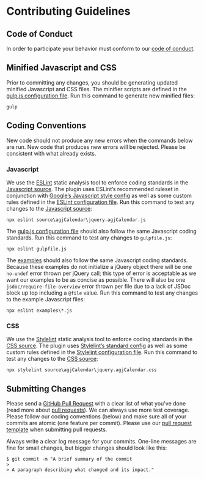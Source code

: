 # Contributing Guidelines

## Code of Conduct

In order to participate your behavior must conform to our [code of conduct](https://github.com/andrewgjohnson/agjCalendar/blob/master/CODE_OF_CONDUCT.md).

## Minified Javascript and CSS

Prior to committing any changes, you should be generating updated minified Javascript and CSS files. The minifier scripts are defined in the [gulp.js configuration file](https://github.com/andrewgjohnson/agjCalendar/blob/master/gulpfile.js). Run this command to generate new minified files:

    gulp

## Coding Conventions

New code should not produce any new errors when the commands below are run. New code that produces new errors will be rejected. Please be consistent with what already exists.

### Javascript

We use the [ESLint](https://eslint.org/) static analysis tool to enforce coding standards in the [Javascript source](https://agjcalendar.agjjquery.org/source/javascript/). The plugin uses ESLint’s recommended ruleset in conjunction with [Google’s Javascript style config](https://www.npmjs.com/package/eslint-config-google) as well as some custom rules defined in the [ESLint configuration file](https://github.com/andrewgjohnson/agjCalendar/blob/master/.eslintrc.yml). Run this command to test any changes to the [Javascript source](https://agjcalendar.agjjquery.org/source/javascript/):

    npx eslint source\agjCalendar\jquery.agjCalendar.js

The [gulp.js configuration file](https://github.com/andrewgjohnson/agjCalendar/blob/master/gulpfile.js) should also follow the same Javascript coding standards. Run this command to test any changes to `gulpfile.js`:

    npx eslint gulpfile.js

The [examples](https://github.com/andrewgjohnson/agjCalendar/blob/master/examples) should also follow the same Javascript coding standards. Because these examples do not initialize a jQuery object there will be one `no-undef` error thrown per jQuery call; this type of error is acceptable as we want our examples to be as concise as possible. There will also be one `jsdoc/require-file-overview` error thrown per file due to a lack of JSDoc block up top including a `@file` value. Run this command to test any changes to the example Javascript files:

    npx eslint examples\*.js

### CSS

We use the [Stylelint](https://stylelint.io/) static analysis tool to enforce coding standards in the [CSS source](https://agjcalendar.agjjquery.org/source/css/). The plugin uses [Stylelint’s standard config](https://www.npmjs.com/package/stylelint-config-standard) as well as some custom rules defined in the [Stylelint configuration file](https://github.com/andrewgjohnson/agjCalendar/blob/master/.stylelintrc.yml). Run this command to test any changes to the [CSS source](https://agjcalendar.agjjquery.org/source/css/):

    npx stylelint source\agjCalendar\jquery.agjCalendar.css

## Submitting Changes

Please send a [GitHub Pull Request](https://github.com/andrewgjohnson/agjCalendar/pull/new/master) with a clear list of what you've done (read more about [pull requests](https://help.github.com/articles/about-pull-requests/)). We can always use more test coverage. Please follow our coding conventions (below) and make sure all of your commits are atomic (one feature per commit). Please use our [pull request template](https://github.com/andrewgjohnson/agjCalendar/blob/master/PULL_REQUEST_TEMPLATE.md) when submitting pull requests.

Always write a clear log message for your commits. One-line messages are fine for small changes, but bigger changes should look like this:

    $ git commit -m "A brief summary of the commit
    >
    > A paragraph describing what changed and its impact."
